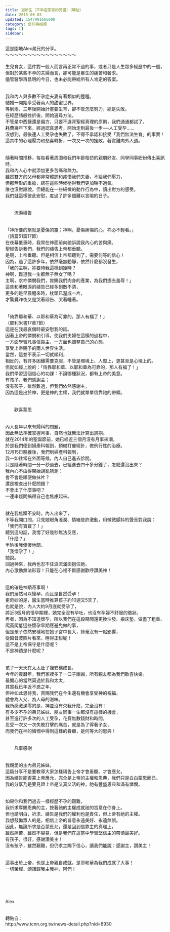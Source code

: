 ```yaml
---
title: 迎新生（不孕症蒙恩的見證）（轉貼）
date: 2015-06-03
updated: 1547991666000
category: 信仰與婚姻
tags: []
sidebar: 
---
```


<p>這是園地Alex弟兄的分享。<br/><!--more-->～～～～～～～～～～～～～～～～<br/><br/>生兒育女，這件對一般人而言再正常不過的事，或者只是人生眾多經歷中的一個，<br/>但對於某些不孕的夫婦而言，卻可能是畢生的痛苦和奢求。<br/>儘管醫學再昌明的今日，也未必能帶給所有人肯定的答案。<br/><br/><br/>我和內人與多數不孕症夫妻有著類似的歷程。<br/>結婚一開始享受著兩人的甜蜜世界，<br/>等到兩、三年後開始計畫要生育，卻不管怎麼努力，總是失敗。<br/>在經歷諸般挫折後，開始遍尋方法，<br/>不管是中西醫還是偏方，只要不違背聖經真理的原則，我們通通都試了。<br/>耗費幾年下來，經過認真思考，開始走到最後一步──人工受孕……<br/>沒想到，最後連人工受孕也失敗了，不得不承認和接受「我們無法生育」的事實！<br/>這其中的心理壓力和悲喜轉折，一次又一次的挫敗，著實難向外人道。<br/><br/><br/>隨著時間推移，每每看著周圍和我們年齡相仿的親朋好友、同學同事紛紛傳出喜訊時，<br/>我和內人心中就添加更多苦痛和無力。<br/>雖然雙方的父母都非常體諒和疼惜我們夫妻，不給我們壓力，<br/>但那無形的重擔，總在這些時候壓得我們更加喘不過氣。<br/>誰也沒對誰說，但總能在一些細微的動作行為中，讀出對方的感受。<br/>我們就這樣彼此安慰，度過了許多個難以言喻的日子。<br/><br/><br/>　　流淚禱告<br/><br/><br/>「神所要的祭就是憂傷的靈；神啊，憂傷痛悔的心，祢必不輕看。」<br/>（詩篇51篇17節）<br/>在夜幕低垂時，我常在神面前向祂訴說我內心的苦與痛。<br/>聖經告訴我們，我們的禱告上帝都垂聽。<br/>是啊，上帝垂聽。但是相信上帝都聽到了，需要何等的信心！<br/>因為，過了這許多年，依然毫無動靜，依然什麼都沒發生，<br/>「我的主啊，祢要待我這樣到幾時？<br/>神啊，難道我一生都無子無女了嗎？<br/>主啊，求祢憐憫我們，賞賜我們肉身的產業，為我們挪去羞辱！」<br/>這些和著眼淚的禱告已經多到數不清，<br/>更多的是早晨醒來時，枕頭已溼成一片，<br/>才驚覺昨夜又是哭著禱告、哭著睡著。<br/><br/><br/>「倚靠耶和華、以耶和華為可靠的，那人有福了！」<br/>（耶利米書17章7節）<br/>這是在我最哀傷時最安慰我的話。<br/>因著上帝的憐憫和引導，使我們夫婦在這樣的過程中，<br/>一方面學習凡事信靠主，一方面也調整自己的心態，<br/>享受上帝賜予的兩人世界生活。<br/>當然，這並不表示一切就順利，<br/>相反的，有許多困難需要克服，不管是環境上、人際上，更甚至是心理上的。<br/>但就如經上說的：「倚靠耶和華、以耶和華為可靠的，那人有福了！」<br/>我們學習這個信心的功課：不論哪種狀況，都有上帝的美意。<br/>有孩子，我們感謝主；<br/>沒有孩子，雖然難過，但我們依然感謝主，<br/>因為這是出於神，更是神的主權，我們就單單信靠祂的帶領。<br/><br/><br/>　　歡喜蒙恩<br/><br/><br/>內人長年以來有婦科的問題，<br/>因此無法準確掌握月事，自然也就無法計算出週期。<br/>就在2014年的聖誕節前，她已經近三個月沒有月事來潮，<br/>於是我們便到婦產科報到，預備打催經針，做例行性的治療。<br/>12月15日晚餐後，我們到婦產科報到，<br/>我一如往常在外面等候，內人自己進去診間。<br/>只是隨著時間一分一秒過去，已經進去四十多分鐘了，怎麼還沒出來？<br/>我內心不由得開始胡亂猜測：<br/>會不會是順便做抹片？<br/>還是檢查出什麼問題？<br/>不會出了什麼事吧？<br/>一連串疑問搞得自己也焦慮起來。<br/><br/><br/>就在我焦躁不安時，內人出來了，<br/>不等我開口問，只見她眼角溼潤、情緒些許激動，用微微顫抖的聲音對我說：<br/>「我們有寶寶了！」<br/>聽到這句話，我愣了好幾秒無法反應，<br/>「什麼？」<br/>半晌後我傻傻地問。<br/>「我懷孕了！」<br/>她說。<br/>回過神來，我再也忍不住淚流滿面抱住她，<br/>內心激動無法形容！只能在心裡不斷感謝歡呼讚美神！<br/><br/><br/>這的確是神蹟奇事啊！<br/>我們居然可以懷孕，而且是自然受孕！<br/>更奇妙的是，醫生當時推算孩子約10週又5天了，<br/>也就是說，內人大約9月底就受孕了，<br/>將近3個月的懷孕期裡，她完全沒有孕吐，也沒有孕婦不舒服的徵狀。<br/>再者，因為不知道懷孕，所以我們在這段期間還更換沙發、搬床墊，做盡了粗重、爬高爬低這些懷孕早期應避免做的事，<br/>但是孩子依然安穩地在她子宮中長大，絲毫沒有一點影響，<br/>從超音波照片看來，睡得正甜呢！<br/>這不是上帝保守是什麼呢？<br/>不是神蹟是什麼呢？<br/><br/><br/>孩子一天天在太太肚子裡安穩成長，<br/>今年的農曆年，我們家裡多了一口子團圓，所有親友都為我們歡喜快樂。<br/>最開心的當然莫過於我和太太，<br/>其實我已年近不惑之年，<br/>但神如此恩待我，賞賜我們在今生還有機會享受神的祝福，<br/>體會為人父、為人母的滋味。<br/>我所感激涕零的是，神並沒有欠我什麼，完全沒有！<br/>有多少不孕的弟兄姊妹、朋友同事一生都沒有這樣的機會，<br/>甚至進行許多次的人工受孕，花費無數錢財和時間，<br/>忍受一次又一次失敗打擊的痛苦，就是為了得著子女，<br/>而我們在神的憐憫中得到這樣的眷顧，是何等大的恩典！<br/><br/><br/>　　凡事感謝<br/><br/><br/>我親愛的主內弟兄姊妹，<br/>這篇分享不是要教導大家怎樣禱告上帝才會垂聽、才會應允，<br/>因為禱告能否蒙上帝應允，完全是上帝的主權和恩典，我們只是白白蒙恩而已。<br/>我的分享乃是要見證上帝是又真又活的神，祂有豐盛恩典和滿有憐憫。<br/><br/><br/>如果你和我們過去一樣經歷不孕的艱難，<br/>我祈求厚賜恩典的主，按著祂的主權成就祂的旨意在你身上。<br/>但也請明白，祈求、禱告是我們的權利也是責任，但上帝有祂的主權。<br/>我想鼓勵眾人的是，相信上帝的旨意永遠美好、永遠無誤。<br/>因此，無論所求是否蒙應允，還是回到信靠主的真理上，<br/>雖然痛苦、雖然不容易，但是我們在這當中學習堅信主的帶領最美好。<br/>有孩子，很好，感謝讚美主！<br/>沒有孩子，雖然艱難，但仍求主賜下信心，讓我們能說：感謝主，讚美主！<br/><br/><br/>這事出於上帝，也是上帝親自成就，是耶和華為我們成就了大事！<br/>一切榮耀、頌讚歸我主我神，阿們！<br/><br/><br/><br/><br/><br/>Alex<br/><br/><br/>轉貼自：<br/>http://www.tcnn.org.tw/news-detail.php?nid=8930<br/><br/><br/><br/><br/><br/><br/></p>